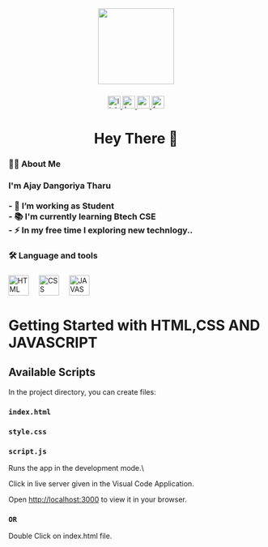
<div align="center">
  <img height="150" src="https://camo.githubusercontent.com/62da68eb62b1e5f175f7d1f0191dd89a653d7908feb22d37d4a0ab07365d6791/68747470733a2f2f6d656469612e67697068792e636f6d2f6d656469612f4d3967624264396e6244724f5475314d71782f67697068792e676966"  />
</div>

###

<div align="center">
  <a href="https://www.linkedin.com/in/ajay-dangoriya-tharu-b476b3260/" target="_blank">
    <img src="https://img.shields.io/static/v1?message=LinkedIn&logo=linkedin&label=&color=0077B5&logoColor=white&labelColor=&style=for-the-badge" height="25" alt="linkedin logo"  />
  </a>
  <a href="https://www.hackerrank.com/dangoriyacrees" target="_blank">
    <img src="https://img.shields.io/static/v1?message=HackerRank&logo=hackerrank&label=&color=2EC866&logoColor=white&labelColor=&style=for-the-badge" height="25" alt="hackerrank logo"  />
  </a>
  <a href="srishdangoriyatharu@gamil.com" target="_blank">
    <img src="https://img.shields.io/static/v1?message=Gmail&logo=gmail&label=&color=D14836&logoColor=white&labelColor=&style=for-the-badge" height="25" alt="gmail logo"  />
  </a>
  <a href="https://www.facebook.com/CreesDangoriya/" target="_blank">
    <img src="https://img.shields.io/static/v1?message=Facebook&logo=facebook&label=&color=1877F2&logoColor=white&labelColor=&style=for-the-badge" height="25" alt="facebook logo"  />
  </a>
</div>

###

<h1 align="center">Hey There 👋</h1>

###

<h3 align="left">👩‍💻  About Me</h3>

###

### <p align="left">I'm Ajay Dangoriya Tharu<br><br>- 🔭 I’m working as Student<br>- 📚 I'm currently learning Btech CSE<br>- ⚡ In my free time I exploring new technlogy..</p>

###

<h3 align="left">🛠 Language and tools</h3>

###

<div align="left">
  <img src="https://upload.wikimedia.org/wikipedia/commons/thumb/3/38/HTML5_Badge.svg/512px-HTML5_Badge.svg.png?20110131171049" height="40" alt=" HTML logo"  />
  <img width="12" />
  <img src="https://upload.wikimedia.org/wikipedia/commons/thumb/6/62/CSS3_logo.svg/512px-CSS3_logo.svg.png?20210705212817" height="40" alt="CSS logo"  />
  <img width="12" />
  <img src="https://upload.wikimedia.org/wikipedia/commons/thumb/9/99/Unofficial_JavaScript_logo_2.svg/2048px-Unofficial_JavaScript_logo_2.svg.png" height="40" alt="JAVASCRIPT logo"  />
  <img width="12" />


###

# Getting Started with HTML,CSS AND JAVASCRIPT

## Available Scripts

In the project directory, you can create files:

### `index.html`

### `style.css`

### `script.js`

Runs the app in the development mode.\

Click in live server given in the Visual Code Application.

Open [http://localhost:3000](http://127.0.0.1:5500/index.html) to view it in your browser.

### `OR`

Double Click on index.html file. 

